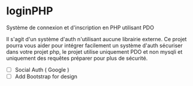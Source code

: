 # loginPHP

Système de connexion et d'inscription en PHP utilisant PDO

Il s'agit d'un système d'auth n'utilisant aucune librairie externe. Ce projet pourra vous aider pour intégrer facilement un système d'auth sécuriser dans votre projet php, le projet utilise uniquement PDO et non mysqli et uniquement des requêtes préparer pour plus de sécurité.

- [ ] Social Auth ( Google )
- [ ] Add Bootstrap for design
